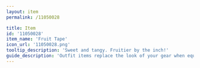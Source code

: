 ```yaml
---
layout: item
permalink: /11050028

title: Item
id: '11050028'
item_name: 'Fruit Tape'
icon_url: '11050028.png'
tooltip_description: 'Sweet and tangy. Fruitier by the inch!'
guide_description: 'Outfit items replace the look of your gear when equipped.'
---
```

